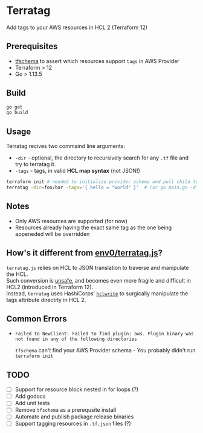 # Terratag
Add tags to your AWS resources in HCL 2 (Terraform 12)

## Prerequisites
- [tfschema](https://github.com/minamijoyo/tfschema) to assert which resources support `tags` in AWS Provider
- Terraform > 12
- Go > 1.13.5

## Build
```bash
go get
go build
```

## Usage
Terratag recives two commaind line arguments:  
- `-dir` - optional, the directory to recursively search for any `.tf` file and try to terratag it.  
- `-tags` - tags, in valid **HCL map syntax** (not JSON!)

```bash
terraform init # needed to initialize provider schema and pull child terraform modules
terratag -dir=foo/bar -tags='{ hello = "world" }'  # (or go main.go -dir=... -tags=...)
```

## Notes
- Only AWS resources are supported (for now)
- Resources already having the exact same tag as the one being appeneded will be overridden

## How's it different from [env0/terratag.js](https://github.com/env0/terratag.js)?
`terratag.js` relies on HCL to JSON translation to traverse and manipulate the HCL.    
Such conversion is [unsafe](https://github.com/hashicorp/terraform/issues/9354#issuecomment-512624185), and becomes even more fragile and difficult in HCL2 (introduced in Terraform 12).  
Instead, `terratag` uses HashiCorps' [`hclwrite`](https://godoc.org/github.com/hashicorp/terraform/vendor/github.com/hashicorp/hcl/v2/hclwrite) to surgically manipulate the tags attribute directrly in HCL 2.   

## Common Errors
- ```
  Failed to NewClient: Failed to find plugin: aws. Plugin binary was not found in any of the following directories
  ```  
  `tfschema` can't find your AWS Provider schema - You probably didn't run `terraform init`

## TODO
- [ ] Support for resource block nested in for loops (?)
- [ ] Add godocs
- [ ] Add unit tests
- [ ] Remove `tfschema` as a prerequsite install
- [ ] Automate and publish package release binaries
- [ ] Support tagging resources in `.tf.json` files (?)
